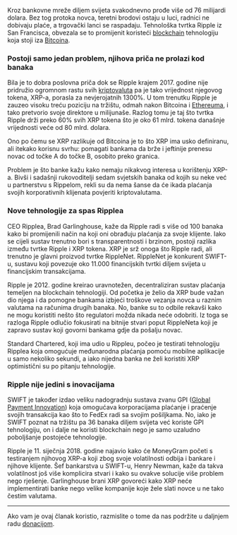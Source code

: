 Kroz bankovne mreže diljem svijeta svakodnevno prođe više od 76 milijardi dolara. Bez tog protoka novca, teretni brodovi ostaju u luci, radnici ne dobivaju plaće, a trgovački lanci se raspadaju. Tehnološka tvrtka Ripple iz San Francisca, obvezala se to promijenit koristeći [blockchain][bc] tehnologiju koja stoji iza [Bitcoina][btc].

### Postoji samo jedan problem, njihova priča ne prolazi kod banaka

Bila je to dobra poslovna priča dok se Ripple krajem 2017. godine nije pridružio ogromnom rastu svih [kriptovaluta][cc] pa je tako vrijednost njegovog tokena, XRP-a, porasla za nevjerojatnih 1300%. U tom trenutku Ripple je zauzeo visoku treću poziciju na tržištu, odmah nakon Bitcoina i [Ethereuma][eth], i tako pretvorio svoje direktore u milijunaše. Razlog tomu je taj što tvrtka Ripple drži preko 60% svih XRP tokena što je oko 61 mlrd. tokena današnje vrijednosti veće od 80 mlrd. dolara.

Ono po čemu se XRP razlikuje od Bitcoina je to što XRP ima usko definiranu, ali itekako korisnu svrhu: pomagati bankama da  brže i jeftinije prenesu novac od točke A do točke B, osobito preko granica.

Problem je što banke kažu kako nemaju nikakvog interesa u korištenju XRP-a. Bivši i sadašnji rukovoditelji sedam svjetskih banaka od kojih su neke već u partnerstvu s Rippelom, rekli su da nema šanse da će ikada plaćanja svojih korporativnih klijenata povjeriti kriptovalutama.

### Nove tehnologije za spas Ripplea

CEO Ripplea, Brad Garlinghouse, kaže da Ripple radi s više od 100 banaka kako bi promijenili način na koji oni obrađuju plaćanja za svoje klijente. Iako se cijeli sustav trenutno bori s transparentnosti i brzinom, postoji razlika između tvrtke Ripple i XRP tokena. XRP je srž onoga što Ripple radi, ali trenutno je glavni proizvod tvrtke RippleNet. RippleNet je konkurent SWIFT-u, sustavu koji povezuje oko 11.000 financijskih tvrtki diljem svijeta u financijskim transakcijama.

Ripple je 2012. godine kreirao uravnotežen, decentraliziran sustav plaćanja temeljen na blockchain tehnologiji. Od početka je želio da XRP bude važan dio njega i da pomogne bankama izbjeći troškove vezanja novca u raznim valutama na računima drugih banaka. No, banke su to odbile rekavši kako ne mogu koristiti nešto što regulatori možda nikada neće odobriti. Iz toga se razloga Ripple odlučio fokusirati na bitnije stvari poput RippleNeta koji je zapravo sustav koji govorni bankama gdje da pošalju novac.

Standard Chartered, koji ima udio u Rippleu, počeo je testirati tehnologiju Ripplea koja omogućuje međunarodna plaćanja pomoću mobilne aplikacije u samo nekoliko sekundi, a iako nijedna banka ne želi koristiti XRP optimistični su po pitanju tehnologije.

### Ripple nije jedini s inovacijama

SWIFT je također izdao veliku nadogradnju sustava zvanu GPI ([Global Payment Innovation][gpi]) koja omogućava korporacijama plaćanje i praćenje svojih transakcija kao što to FedEx radi sa svojim pošiljkama. No, iako je SWIFT poznat na tržištu pa 36 banaka diljem svijeta već koriste GPI tehnologiju, on i dalje ne koristi blockchain nego je samo uzaludno poboljšanje postojeće tehnologije.

Ripple je 11. siječnja 2018. godine najavio kako će MoneyGram početi s testiranjem njihovog XRP-a koji zbog svoje volatilnosti odbija i bankare i njihove klijente. Šef bankarstva u SWIFT-u, Henry Newman, kaže da takva volatilnost još više komplicira stvari i kako su ovakve solucije više problem nego rješenje. Garlinghouse brani XRP govoreći kako XRP neće implementirati banke nego velike kompanije koje žele slati novce u ne tako čestim valutama.

---

Ako vam je ovaj članak koristio, razmislite o tome da nas podržite u daljnjem radu [donacijom][donate].

[donate]: https://bitfalls.com/hr/donate
[bc]: https://bitfalls.com/hr/2017/08/20/blockchain-explained-blockchain-works/
[cc]: https://bitfalls.com/hr/2017/08/20/cryptocurrency/
[gpi]: https://www.swift.com/news-events/press-releases/major-global-transaction-banks-are-live-with-swift-gpi
[eth]: https://bitfalls.com/hr/2017/09/19/what-ethereum-compare-to-bitcoin/
[btc]: https://bitfalls.com/hr/2017/09/01/send-receive-bitcoin/




